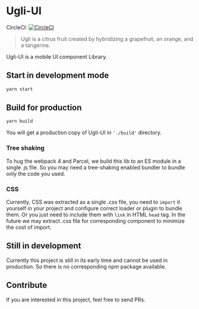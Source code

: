 # Ugli-UI

CircleCI: [![CircleCI](https://circleci.com/gh/HUSTFE/Ugli-UI.svg?style=svg)](https://circleci.com/gh/HUSTFE/Ugli-UI)

> Ugli is a citrus fruit created by hybridizing a grapefruit, an orange, and a tangerine.

Ugli-UI is a mobile UI component Library.

## Start in development mode
```bash
yarn start
```

## Build for production

```bash
yarn build
```

You will get a production copy of Ugli-UI in `'./build'` directory.

### Tree shaking
To hug the webpack 4 and Parcel, we build this lib to an ES module in a single .js file.
So you may need a tree-shaking enabled bundler to bundle only the code you used.

### CSS
Currently, CSS was extracted as a single .css file, you need to `import` it yourself in your project
and configure correct loader or plugin to bundle them.
Or you just need to include them with `link` in HTML `head` tag.
In the future we may extract .css file for corresponding component to minimize the cost of import.

## Still in development
Currently this project is still in its early time and cannot be used in production.
So there is no corresponding npm package available.

## Contribute
If you are interested in this project, feel free to send PRs.

